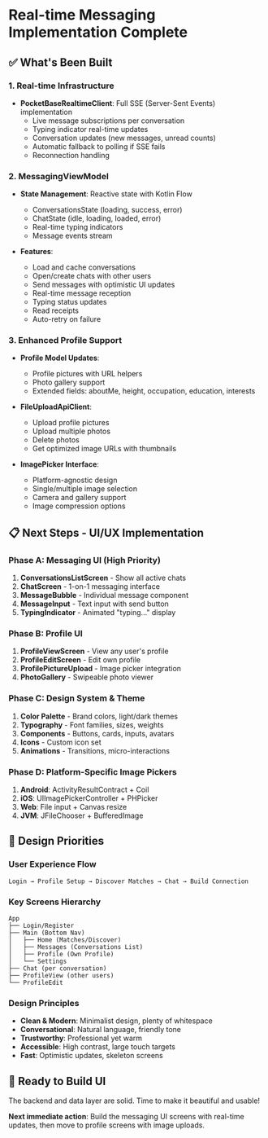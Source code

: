 # Real-time Messaging Implementation Complete

## ✅ What's Been Built

### 1. Real-time Infrastructure
- **PocketBaseRealtimeClient**: Full SSE (Server-Sent Events) implementation
  - Live message subscriptions per conversation
  - Typing indicator real-time updates
  - Conversation updates (new messages, unread counts)
  - Automatic fallback to polling if SSE fails
  - Reconnection handling

### 2. MessagingViewModel
- **State Management**: Reactive state with Kotlin Flow
  - ConversationsState (loading, success, error)
  - ChatState (idle, loading, loaded, error)
  - Real-time typing indicators
  - Message events stream

- **Features**:
  - Load and cache conversations
  - Open/create chats with other users
  - Send messages with optimistic UI updates
  - Real-time message reception
  - Typing status updates
  - Read receipts
  - Auto-retry on failure

### 3. Enhanced Profile Support
- **Profile Model Updates**:
  - Profile pictures with URL helpers
  - Photo gallery support
  - Extended fields: aboutMe, height, occupation, education, interests
  
- **FileUploadApiClient**:
  - Upload profile pictures
  - Upload multiple photos
  - Delete photos
  - Get optimized image URLs with thumbnails

- **ImagePicker Interface**:
  - Platform-agnostic design
  - Single/multiple image selection
  - Camera and gallery support
  - Image compression options

## 📋 Next Steps - UI/UX Implementation

### Phase A: Messaging UI (High Priority)
1. **ConversationsListScreen** - Show all active chats
2. **ChatScreen** - 1-on-1 messaging interface
3. **MessageBubble** - Individual message component
4. **MessageInput** - Text input with send button
5. **TypingIndicator** - Animated "typing..." display

### Phase B: Profile UI
1. **ProfileViewScreen** - View any user's profile
2. **ProfileEditScreen** - Edit own profile
3. **ProfilePictureUpload** - Image picker integration
4. **PhotoGallery** - Swipeable photo viewer

### Phase C: Design System & Theme
1. **Color Palette** - Brand colors, light/dark themes
2. **Typography** - Font families, sizes, weights
3. **Components** - Buttons, cards, inputs, avatars
4. **Icons** - Custom icon set
5. **Animations** - Transitions, micro-interactions

### Phase D: Platform-Specific Image Pickers
1. **Android**: ActivityResultContract + Coil
2. **iOS**: UIImagePickerController + PHPicker
3. **Web**: File input + Canvas resize
4. **JVM**: JFileChooser + BufferedImage

## 🎨 Design Priorities

### User Experience Flow
```
Login → Profile Setup → Discover Matches → Chat → Build Connection
```

### Key Screens Hierarchy
```
App
├── Login/Register
├── Main (Bottom Nav)
│   ├── Home (Matches/Discover)
│   ├── Messages (Conversations List)
│   ├── Profile (Own Profile)
│   └── Settings
├── Chat (per conversation)
├── ProfileView (other users)
└── ProfileEdit
```

### Design Principles
- **Clean & Modern**: Minimalist design, plenty of whitespace
- **Conversational**: Natural language, friendly tone
- **Trustworthy**: Professional yet warm
- **Accessible**: High contrast, large touch targets
- **Fast**: Optimistic updates, skeleton screens

## 🚀 Ready to Build UI

The backend and data layer are solid. Time to make it beautiful and usable!

**Next immediate action**: Build the messaging UI screens with real-time updates, then move to profile screens with image uploads.
